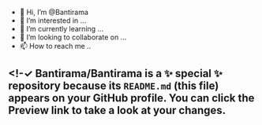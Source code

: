 - 👋 Hi, I’m @Bantirama
- 👀 I’m interested in ...
- 🌱 I’m currently learning ...
- 💞️ I’m looking to collaborate on ...
- 📫 How to reach me ..

<!-✓
Bantirama/Bantirama is a ✨ special ✨ repository because its `README.md` (this file) appears on your GitHub profile.
You can click the Preview link to take a look at your changes.
-
